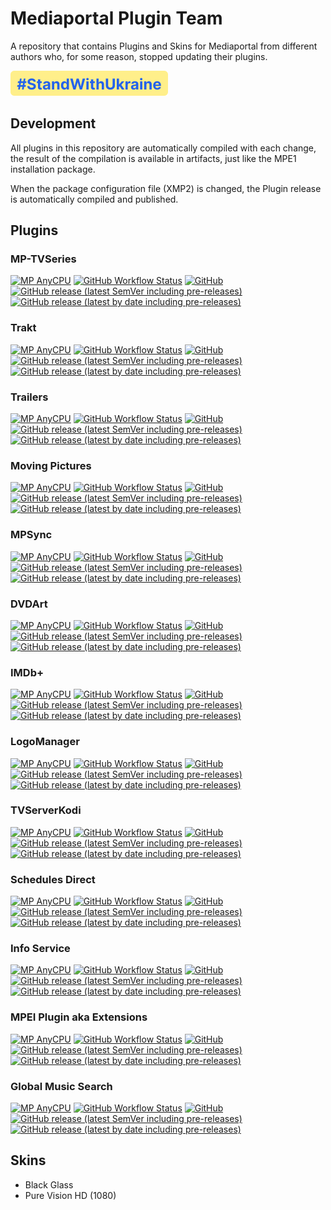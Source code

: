 # Mediaportal Plugin Team

A repository that contains Plugins and Skins for Mediaportal from different authors who, for some reason, stopped updating their plugins.

[![StandWithUkraine](https://raw.githubusercontent.com/vshymanskyy/StandWithUkraine/main/badges/StandWithUkraine.svg)](https://github.com/vshymanskyy/StandWithUkraine/blob/main/docs/README.md)

## Development

All plugins in this repository are automatically compiled with each change, the result of the compilation is available in artifacts, just like the MPE1 installation package.

When the package configuration file (XMP2) is changed, the Plugin release is automatically compiled and published.

## Plugins

### MP-TVSeries

[![MP AnyCPU](https://img.shields.io/badge/MP-AnyCPU-blue?logo=windows&logoColor=white)](https://github.com/Mediaportal-Plugin-Team/mptvseries/releases)
[![GitHub Workflow Status](https://img.shields.io/github/actions/workflow/status/Mediaportal-Plugin-Team/mptvseries/build.yml?logo=github)](https://github.com/Mediaportal-Plugin-Team/mptvseries/actions)
[![GitHub](https://img.shields.io/github/license/Mediaportal-Plugin-Team/mptvseries?color=blue)](https://github.com/Mediaportal-Plugin-Team/mptvseries/blob/master/LICENSE)
[![GitHub release (latest SemVer including pre-releases)](https://img.shields.io/github/v/release/Mediaportal-Plugin-Team/mptvseries?include_prereleases)](https://github.com/Mediaportal-Plugin-Team/mptvseries/releases)
[![GitHub release (latest by date including pre-releases)](https://img.shields.io/github/downloads-pre/Mediaportal-Plugin-Team/mptvseries/latest/total?label=release@downloads)](https://github.com/Mediaportal-Plugin-Team/mptvseries/releases)

### Trakt

[![MP AnyCPU](https://img.shields.io/badge/MP-AnyCPU-blue?logo=windows&logoColor=white)](https://github.com/Mediaportal-Plugin-Team/Trakt-for-Mediaportal/releases)
[![GitHub Workflow Status](https://img.shields.io/github/actions/workflow/status/Mediaportal-Plugin-Team/Trakt-for-Mediaportal/build.yml?logo=github)](https://github.com/Mediaportal-Plugin-Team/Trakt-for-Mediaportal/actions)
[![GitHub](https://img.shields.io/github/license/Mediaportal-Plugin-Team/Trakt-for-Mediaportal?color=blue)](https://github.com/Mediaportal-Plugin-Team/Trakt-for-Mediaportal/blob/master/LICENSE)
[![GitHub release (latest SemVer including pre-releases)](https://img.shields.io/github/v/release/Mediaportal-Plugin-Team/Trakt-for-Mediaportal?include_prereleases)](https://github.com/Mediaportal-Plugin-Team/Trakt-for-Mediaportal/releases)
[![GitHub release (latest by date including pre-releases)](https://img.shields.io/github/downloads-pre/Mediaportal-Plugin-Team/Trakt-for-Mediaportal/latest/total?label=release@downloads)](https://github.com/Mediaportal-Plugin-Team/Trakt-for-Mediaportal/releases)

### Trailers

[![MP AnyCPU](https://img.shields.io/badge/MP-AnyCPU-blue?logo=windows&logoColor=white)](https://github.com/Mediaportal-Plugin-Team/Trailers/releases)
[![GitHub Workflow Status](https://img.shields.io/github/actions/workflow/status/Mediaportal-Plugin-Team/Trailers/build.yml?logo=github)](https://github.com/Mediaportal-Plugin-Team/Trailers/actions)
[![GitHub](https://img.shields.io/github/license/Mediaportal-Plugin-Team/Trailers?color=blue)](https://github.com/Mediaportal-Plugin-Team/Trailers/blob/master/LICENSE)
[![GitHub release (latest SemVer including pre-releases)](https://img.shields.io/github/v/release/Mediaportal-Plugin-Team/Trailers?include_prereleases)](https://github.com/Mediaportal-Plugin-Team/Trailers/releases)
[![GitHub release (latest by date including pre-releases)](https://img.shields.io/github/downloads-pre/Mediaportal-Plugin-Team/Trailers/latest/total?label=release@downloads)](https://github.com/Mediaportal-Plugin-Team/Trailers/releases)

### Moving Pictures

[![MP AnyCPU](https://img.shields.io/badge/MP-AnyCPU-blue?logo=windows&logoColor=white)](https://github.com/Mediaportal-Plugin-Team/moving-pictures/releases)
[![GitHub Workflow Status](https://img.shields.io/github/actions/workflow/status/Mediaportal-Plugin-Team/moving-pictures/build.yml?logo=github)](https://github.com/Mediaportal-Plugin-Team/moving-pictures/actions)
[![GitHub](https://img.shields.io/github/license/Mediaportal-Plugin-Team/moving-pictures?color=blue)](https://github.com/Mediaportal-Plugin-Team/moving-pictures/blob/master/LICENSE)
[![GitHub release (latest SemVer including pre-releases)](https://img.shields.io/github/v/release/Mediaportal-Plugin-Team/moving-pictures?include_prereleases)](https://github.com/Mediaportal-Plugin-Team/moving-pictures/releases)
[![GitHub release (latest by date including pre-releases)](https://img.shields.io/github/downloads-pre/Mediaportal-Plugin-Team/moving-pictures/latest/total?label=release@downloads)](https://github.com/Mediaportal-Plugin-Team/moving-pictures/releases)

### MPSync

[![MP AnyCPU](https://img.shields.io/badge/MP-AnyCPU-blue?logo=windows&logoColor=white)](https://github.com/Mediaportal-Plugin-Team/MPSync/releases)
[![GitHub Workflow Status](https://img.shields.io/github/actions/workflow/status/Mediaportal-Plugin-Team/MPSync/build.yml?logo=github)](https://github.com/Mediaportal-Plugin-Team/MPSync/actions)
[![GitHub](https://img.shields.io/github/license/Mediaportal-Plugin-Team/MPSync?color=blue)](https://github.com/Mediaportal-Plugin-Team/MPSync/blob/master/LICENSE)
[![GitHub release (latest SemVer including pre-releases)](https://img.shields.io/github/v/release/Mediaportal-Plugin-Team/MPSync?include_prereleases)](https://github.com/Mediaportal-Plugin-Team/MPSync/releases)
[![GitHub release (latest by date including pre-releases)](https://img.shields.io/github/downloads-pre/Mediaportal-Plugin-Team/MPSync/latest/total?label=release@downloads)](https://github.com/Mediaportal-Plugin-Team/MPSync/releases)

### DVDArt

[![MP AnyCPU](https://img.shields.io/badge/MP-AnyCPU-blue?logo=windows&logoColor=white)](https://github.com/Mediaportal-Plugin-Team/DVDArt/releases)
[![GitHub Workflow Status](https://img.shields.io/github/actions/workflow/status/Mediaportal-Plugin-Team/DVDArt/build.yml?logo=github)](https://github.com/Mediaportal-Plugin-Team/DVDArt/actions)
[![GitHub](https://img.shields.io/github/license/Mediaportal-Plugin-Team/DVDArt?color=blue)](https://github.com/Mediaportal-Plugin-Team/DVDArt/blob/master/LICENSE)
[![GitHub release (latest SemVer including pre-releases)](https://img.shields.io/github/v/release/Mediaportal-Plugin-Team/DVDArt?include_prereleases)](https://github.com/Mediaportal-Plugin-Team/DVDArt/releases)
[![GitHub release (latest by date including pre-releases)](https://img.shields.io/github/downloads-pre/Mediaportal-Plugin-Team/DVDArt/latest/total?label=release@downloads)](https://github.com/Mediaportal-Plugin-Team/DVDArt/releases)

### IMDb+

[![MP AnyCPU](https://img.shields.io/badge/MP-AnyCPU-blue?logo=windows&logoColor=white)](https://github.com/Mediaportal-Plugin-Team/IMDbPlus/releases)
[![GitHub Workflow Status](https://img.shields.io/github/actions/workflow/status/Mediaportal-Plugin-Team/IMDbPlus/build.yml?logo=github)](https://github.com/Mediaportal-Plugin-Team/IMDbPlus/actions)
[![GitHub](https://img.shields.io/github/license/Mediaportal-Plugin-Team/IMDbPlus?color=blue)](https://github.com/Mediaportal-Plugin-Team/IMDbPlus/blob/master/LICENSE)
[![GitHub release (latest SemVer including pre-releases)](https://img.shields.io/github/v/release/Mediaportal-Plugin-Team/IMDbPlus?include_prereleases)](https://github.com/Mediaportal-Plugin-Team/IMDbPlus/releases)
[![GitHub release (latest by date including pre-releases)](https://img.shields.io/github/downloads-pre/Mediaportal-Plugin-Team/IMDbPlus/latest/total?label=release@downloads)](https://github.com/Mediaportal-Plugin-Team/IMDbPlus/releases)

### LogoManager

[![MP AnyCPU](https://img.shields.io/badge/MP-AnyCPU-blue?logo=windows&logoColor=white)](https://github.com/Mediaportal-Plugin-Team/LogoManager/releases)
[![GitHub Workflow Status](https://img.shields.io/github/actions/workflow/status/Mediaportal-Plugin-Team/LogoManager/build.yml?logo=github)](https://github.com/Mediaportal-Plugin-Team/LogoManager/actions)
[![GitHub](https://img.shields.io/github/license/Mediaportal-Plugin-Team/LogoManager?color=blue)](https://github.com/Mediaportal-Plugin-Team/LogoManager/blob/master/LICENSE)
[![GitHub release (latest SemVer including pre-releases)](https://img.shields.io/github/v/release/Mediaportal-Plugin-Team/LogoManager?include_prereleases)](https://github.com/Mediaportal-Plugin-Team/LogoManager/releases)
[![GitHub release (latest by date including pre-releases)](https://img.shields.io/github/downloads-pre/Mediaportal-Plugin-Team/LogoManager/latest/total?label=release@downloads)](https://github.com/Mediaportal-Plugin-Team/LogoManager/releases)

### TVServerKodi

[![MP AnyCPU](https://img.shields.io/badge/MP-AnyCPU-blue?logo=windows&logoColor=white)](https://github.com/Mediaportal-Plugin-Team/TVServerKodi/releases)
[![GitHub Workflow Status](https://img.shields.io/github/actions/workflow/status/Mediaportal-Plugin-Team/TVServerKodi/build.yml?logo=github)](https://github.com/Mediaportal-Plugin-Team/TVServerKodi/actions)
[![GitHub](https://img.shields.io/github/license/Mediaportal-Plugin-Team/TVServerKodi?color=blue)](https://github.com/Mediaportal-Plugin-Team/TVServerKodi/blob/master/LICENSE)
[![GitHub release (latest SemVer including pre-releases)](https://img.shields.io/github/v/release/Mediaportal-Plugin-Team/TVServerKodi?include_prereleases)](https://github.com/Mediaportal-Plugin-Team/TVServerKodi/releases)
[![GitHub release (latest by date including pre-releases)](https://img.shields.io/github/downloads-pre/Mediaportal-Plugin-Team/TVServerKodi/latest/total?label=release@downloads)](https://github.com/Mediaportal-Plugin-Team/TVServerKodi/releases)

### Schedules Direct

[![MP AnyCPU](https://img.shields.io/badge/MP-AnyCPU-blue?logo=windows&logoColor=white)](https://github.com/Mediaportal-Plugin-Team/mediaportal-schedulesdirect/releases)
[![GitHub Workflow Status](https://img.shields.io/github/actions/workflow/status/Mediaportal-Plugin-Team/mediaportal-schedulesdirect/build.yml?logo=github)](https://github.com/Mediaportal-Plugin-Team/mediaportal-schedulesdirect/actions)
[![GitHub](https://img.shields.io/github/license/Mediaportal-Plugin-Team/mediaportal-schedulesdirect?color=blue)](https://github.com/Mediaportal-Plugin-Team/mediaportal-schedulesdirect/blob/master/LICENSE)
[![GitHub release (latest SemVer including pre-releases)](https://img.shields.io/github/v/release/Mediaportal-Plugin-Team/mediaportal-schedulesdirect?include_prereleases)](https://github.com/Mediaportal-Plugin-Team/mediaportal-schedulesdirect/releases)
[![GitHub release (latest by date including pre-releases)](https://img.shields.io/github/downloads-pre/Mediaportal-Plugin-Team/mediaportal-schedulesdirect/latest/total?label=release@downloads)](https://github.com/Mediaportal-Plugin-Team/mediaportal-schedulesdirect/releases)

### Info Service

[![MP AnyCPU](https://img.shields.io/badge/MP-AnyCPU-blue?logo=windows&logoColor=white)](https://github.com/Mediaportal-Plugin-Team/InfoService/releases)
[![GitHub Workflow Status](https://img.shields.io/github/actions/workflow/status/Mediaportal-Plugin-Team/InfoService/build.yml?logo=github)](https://github.com/Mediaportal-Plugin-Team/InfoService/actions)
[![GitHub](https://img.shields.io/github/license/Mediaportal-Plugin-Team/InfoService?color=blue)](https://github.com/Mediaportal-Plugin-Team/InfoService/blob/master/LICENSE)
[![GitHub release (latest SemVer including pre-releases)](https://img.shields.io/github/v/release/Mediaportal-Plugin-Team/InfoService?include_prereleases)](https://github.com/Mediaportal-Plugin-Team/InfoService/releases)
[![GitHub release (latest by date including pre-releases)](https://img.shields.io/github/downloads-pre/Mediaportal-Plugin-Team/InfoService/latest/total?label=release@downloads)](https://github.com/Mediaportal-Plugin-Team/InfoService/releases)

### MPEI Plugin aka Extensions

[![MP AnyCPU](https://img.shields.io/badge/MP-AnyCPU-blue?logo=windows&logoColor=white)](https://github.com/Mediaportal-Plugin-Team/mpei-plugin/releases)
[![GitHub Workflow Status](https://img.shields.io/github/actions/workflow/status/Mediaportal-Plugin-Team/mpei-plugin/build.yml?logo=github)](https://github.com/Mediaportal-Plugin-Team/mpei-plugin/actions)
[![GitHub](https://img.shields.io/github/license/Mediaportal-Plugin-Team/mpei-plugin?color=blue)](https://github.com/Mediaportal-Plugin-Team/mpei-plugin/blob/master/LICENSE)
[![GitHub release (latest SemVer including pre-releases)](https://img.shields.io/github/v/release/Mediaportal-Plugin-Team/mpei-plugin?include_prereleases)](https://github.com/Mediaportal-Plugin-Team/mpei-plugin/releases)
[![GitHub release (latest by date including pre-releases)](https://img.shields.io/github/downloads-pre/Mediaportal-Plugin-Team/mpei-plugin/latest/total?label=release@downloads)](https://github.com/Mediaportal-Plugin-Team/mpei-plugin/releases)

### Global Music Search

[![MP AnyCPU](https://img.shields.io/badge/MP-AnyCPU-blue?logo=windows&logoColor=white)](https://github.com/Mediaportal-Plugin-Team/global-music-search/releases)
[![GitHub Workflow Status](https://img.shields.io/github/actions/workflow/status/Mediaportal-Plugin-Team/global-music-search/build.yml?logo=github)](https://github.com/Mediaportal-Plugin-Team/global-music-search/actions)
[![GitHub](https://img.shields.io/github/license/Mediaportal-Plugin-Team/global-music-search?color=blue)](https://github.com/Mediaportal-Plugin-Team/global-music-search/blob/master/LICENSE)
[![GitHub release (latest SemVer including pre-releases)](https://img.shields.io/github/v/release/Mediaportal-Plugin-Team/global-music-search?include_prereleases)](https://github.com/Mediaportal-Plugin-Team/global-music-search/releases)
[![GitHub release (latest by date including pre-releases)](https://img.shields.io/github/downloads-pre/Mediaportal-Plugin-Team/global-music-search/latest/total?label=release@downloads)](https://github.com/Mediaportal-Plugin-Team/global-music-search/releases)

## Skins

- Black Glass
- Pure Vision HD (1080)
